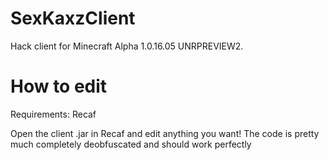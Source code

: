 # SexKaxzClient
Hack client for Minecraft Alpha 1.0.16.05 UNRPREVIEW2.

# How to edit
Requirements:
Recaf

Open the client .jar in Recaf and edit anything you want! The code is pretty much completely deobfuscated and should work perfectly
